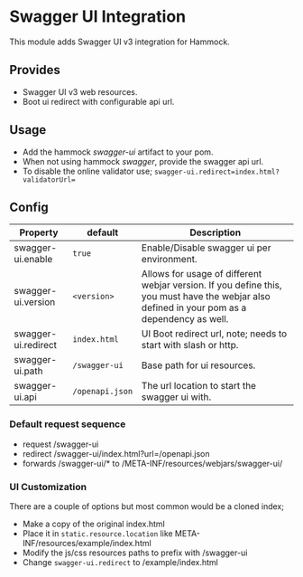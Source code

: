 # Swagger UI Integration

This module adds Swagger UI v3 integration for Hammock.

## Provides

- Swagger UI v3 web resources.
- Boot ui redirect with configurable api url.

## Usage

- Add  the hammock _swagger-ui_ artifact to your pom.
- When not using hammock _swagger_, provide the swagger api url.
- To disable the online validator use; `swagger-ui.redirect=index.html?validatorUrl=`

## Config

Property | default | Description
--- | --- | ---
swagger-ui.enable | `true` | Enable/Disable swagger ui per environment.
swagger-ui.version | `<version>` | Allows for usage of different webjar version. If you define this, you must have the webjar also defined in your pom as a dependency as well.
swagger-ui.redirect | `index.html` | UI Boot redirect url, note; needs to start with slash or http.
swagger-ui.path | `/swagger-ui` | Base path for ui resources.
swagger-ui.api | `/openapi.json` | The url location to start the swagger ui with.

### Default request sequence

- request /swagger-ui
- redirect /swagger-ui/index.html?url=/openapi.json
- forwards /swagger-ui/* to /META-INF/resources/webjars/swagger-ui/

### UI Customization

There are a couple of options but most common would be a cloned index;

- Make a copy of the original index.html
- Place it in `static.resource.location` like META-INF/resources/example/index.html
- Modify the js/css resources paths to prefix with /swagger-ui
- Change `swagger-ui.redirect` to /example/index.html
